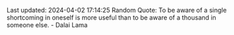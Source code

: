 Last updated: 2024-04-02 17:14:25
Random Quote: To be aware of a single shortcoming in oneself is more useful than to be aware of a thousand in someone else. - Dalai Lama